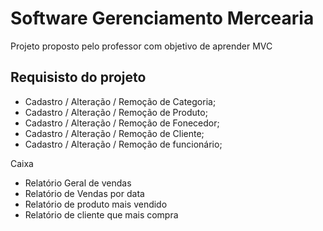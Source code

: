 # Software Gerenciamento Mercearia

Projeto proposto pelo professor com objetivo de aprender MVC

## Requisisto do projeto 

-  Cadastro /  Alteração / Remoção de Categoria;
-  Cadastro /  Alteração / Remoção de Produto;
-  Cadastro /  Alteração / Remoção de Fonecedor;
-  Cadastro /  Alteração / Remoção de Cliente;
-  Cadastro /  Alteração / Remoção de funcionário;

Caixa 

- Relatório Geral de vendas
- Relatório de Vendas por data 
- Relatório de produto mais vendido
- Relatório  de cliente que mais compra   



